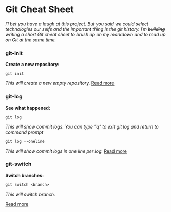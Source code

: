# Git Cheat Sheet

_I´l bet you have a laugh at this project. But you said we could select technologies our selfs and the important thing is the git history. I´m ~~building~~ writing a short Git cheat sheet to brush up on my markdown and to read up on Git at the same time._

### git-init

**Create a new repository:**

```
git init
```

_This will create a new empty repository._
[Read more](https://git-scm.com/docs/git-init)

### git-log

**See what happened:**

```
git log
```

_This will show commit logs. You can type "q" to exit git log and return to command prompt_

```
git log --oneline
```

_This will show commit logs in one line per log._
[Read more](https://git-scm.com/docs/git-log)

### git-switch

**Switch branches:**

```
git switch <branch>
```

_This will switch branch._

[Read more](https://git-scm.com/docs/git-switch)

